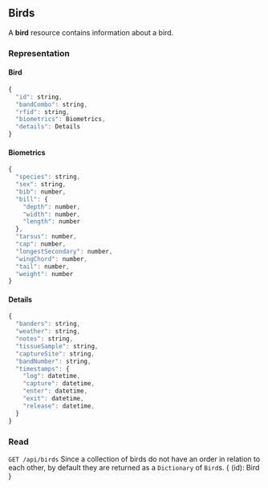 
## Birds

A **bird** resource contains information about a bird.

### Representation

#### Bird
```javascript
{
  "id": string,
  "bandCombo": string,
  "rfid": string,
  "biometrics": Biometrics,
  "details": Details
}
```
#### Biometrics
```javascript
{
  "species": string,
  "sex": string,
  "bib": number,
  "bill": {
    "depth": number,
    "width": number,
    "length": number
  },
  "tarsus": number,
  "cap": number,
  "longestSecondary": number,
  "wingChord": number,
  "tail": number,
  "weight": number 
}
```
#### Details
```javascript
{
  "banders": string,
  "weather": string,
  "notes": string,
  "tissueSample": string,
  "captureSite": string,	
  "bandNumber": string,
  "timestamps": {	
    "log": datetime,
    "capture": datetime,	
    "enter": datetime,
    "exit": datetime,
    "release": datetime,	
  }
}
```
### Read
```GET /api/birds```
Since a collection of birds do not have an order in relation to each other, by default they are returned as a `Dictionary` of `Bird`s.
{
  (id): Bird
}